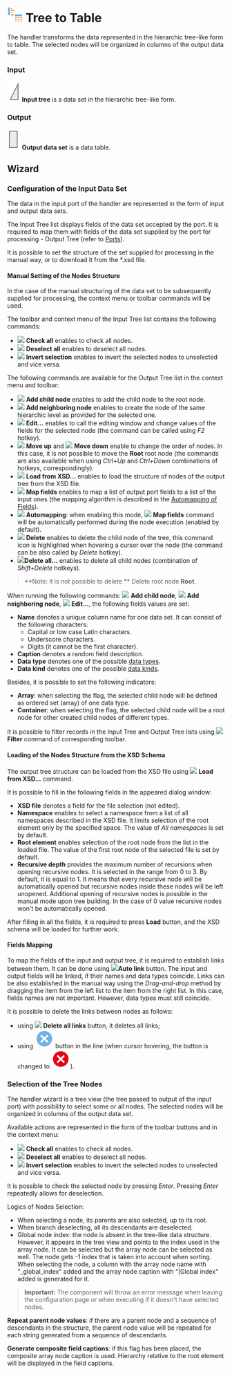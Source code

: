 # ![](../../images/icons/components/tree-to-data_default.svg) Tree to Table

The handler transforms the data represented in the hierarchic tree-like form to table. The selected nodes will be organized in columns of the output data set.

### Input

![](../../images/icons/app/node/ports/inputs/tree_inactive.svg) **Input tree** is a data set in the hierarchic tree-like form.

### Output

![](../../images/icons/app/node/ports/outputs/table_inactive.svg) **Output data set** is a data table.

## Wizard

### Configuration of the Input Data Set

The data in the input port of the handler are represented in the form of input and output data sets.

The Input Tree list displays fields of the data set accepted by the port. It is required to map them with fields of the data set supplied by the port for processing - Output Tree (refer to [Ports](../../scenario/ports/README.md)).

It is possible to set the structure of the set supplied for processing in the manual way, or to download it from the *.xsd file.

#### Manual Setting of the Nodes Structure

In the case of the manual structuring of the data set to be subsequently supplied for processing, the context menu or toolbar commands will be used.

The toolbar and context menu of the Input Tree list contains the following commands:

* ![](../../images/icons/toolbar-controls/check-all_default.svg) **Check all** enables to check all nodes.
* ![](../../images/icons/toolbar-controls/uncheck-all_default.svg) **Deselect all** enables to deselect all nodes.
* ![](../../images/icons/toolbar-controls/reverse-check_default.svg) **Invert selection** enables to invert the selected nodes to unselected and vice versa.

The following commands are available for the Output Tree list in the context menu and toolbar:

* ![](../../images/icons/wizards/datatree/add-child_default.svg) **Add child node** enables to add the child node to the root node.
* ![](../../images/icons/wizards/datatree/add-neighbor_default.svg) **Add neighboring node** enables to create the node of the same hierarchic level as provided for the selected one.
* ![](../../images/icons/toolbar-controls/edit_default.svg) **Edit...** enables to call the editing window and change values of the fields for the selected node (the command can be called using *F2* hotkey).
* ![](../../images/icons/toolbar-controls/moveup_default.svg) **Move up**  and  ![](../../images/icons/toolbar-controls/movedown_default.svg) **Move down** enable to change the order of nodes. In this case, it is not possible to move the **Root** root node (the commands are also available when using *Ctrl+Up* and *Ctrl+Down* combinations of hotkeys, correspondingly).
* ![](../../images/icons/toolbar-controls/import-from-xsd_default.svg) **Load from XSD...** enables to load the structure of nodes of the output tree from the XSD file.
* ![](../../images/icons/toolbar-controls/sync-columns_default.svg) **Map fields** enables to map a list of output port fields to a list of the input ones (the mapping algorithm is described in the [Automapping of Fields](../../scenario/ports/field-synchronization.md)).
* ![](../../images/icons/toolbar-controls/auto-sync-columns_default.svg) **Automapping**: when enabling this mode, ![](../../images/icons/toolbar-controls/sync-columns_default.svg) **Map fields** command will be automatically performed during the node execution (enabled by default).
* ![](../../images/icons/toolbar-controls/delete_default.svg) **Delete** enables to delete the child node of the tree, this command icon is highlighted when hovering a cursor over the node (the command can be also called by *Delete* hotkey).
* ![](../../images/icons/toolbar-controls/delete-all_default.svg)**Delete all...** enables to delete all child nodes (combination of *Shift+Delete* hotkeys).

> **Note: it is not possible to delete ** Delete root node **Root**.

When running the following commands: ![](../../images/icons/wizards/datatree/add-child_default.svg)  **Add child node**, ![](../../images/icons/wizards/datatree/add-neighbor_default.svg) **Add neighboring node**, ![](../../images/icons/toolbar-controls/edit_default.svg) **Edit...**, the following fields values are set:
* **Name** denotes a unique column name for one data set. It can consist of the following characters:
   * Capital or low case Latin characters.
   * Underscore characters.
   * Digits (it cannot be the first character).
* **Caption** denotes a random field description.
* **Data type** denotes one of the possible [data types](./../../data/datatype.md).
* **Data kind** denotes one of the possible [data kinds](./../../data/datakind.md).

Besides, it is possible to set the following indicators:
* **Array**: when selecting the flag, the selected child node will be defined as ordered set (array) of one data type.
* **Container**: when selecting the flag, the selected child node will be a root node for other created child nodes of different types.

It is possible to filter records in the Input Tree and Output Tree lists using ![](../../images/icons/toolbar-controls/filter_default.svg)**Filter** command of corresponding toolbar.

#### Loading of the Nodes Structure from the XSD Schema

The output tree structure can be loaded from the XSD file using ![](../../images/icons/toolbar-controls/import-from-xsd_default.svg) **Load from XSD...** command.

It is possible to fill in the following fields in the appeared dialog window:

* **XSD file** denotes a field for the file selection (not edited).
* **Namespace** enables to select a namespace from a list of all namespaces described in the XSD file. It limits selection of the root element only by the specified space. The value of *All namespaces* is set by default.
* **Root element** enables selection of the root node from the list in the loaded file. The value of the first root node of the selected file is set by default.
* **Recursive depth** provides the maximum number of recursions when opening recursive nodes. It is selected in the range from 0 to 3. By default, it is equal to 1. It means that every recursive node will be automatically opened but recursive nodes inside these nodes will be left unopened. Additional opening of recursive nodes is possible in the manual mode upon tree building. In the case of 0 value recursive nodes won't be automatically opened.

After filling in all the fields, it is required to press **Load** button, and the XSD schema will be loaded for further work.

#### Fields Mapping

To map the fields of the input and output tree, it is required to establish links between them. It can be done using ![](../../images/icons/toolbar-controls/auto-connect_default.svg)**Auto link** button. The input and output fields will be linked, if their names and data types coincide.
Links can be also established in the manual way using the *Drag-and-drop* method by dragging the item from the left list to the item from the right list. In this case, fields names are not important. However, data types must still coincide.

It is possible to delete the links between nodes as follows:
* using ![](../../images/icons/toolbar-controls/remove-all-links_default.svg) **Delete all links** button, it deletes all links;
* using ![Delete link](../../images/icons/link-grid/remove-link_selected.svg) button in the line (when cursor hovering, the button is changed to ![Delete link](../../images/icons/link-grid/remove-link_hover.svg)).

### Selection of the Tree Nodes

The handler wizard is a tree view (the tree passed to output of the input port) with possibility to select some or all nodes. The selected nodes will be organized in columns of the output data set.

Available actions are represented in the form of the toolbar buttons and in the context menu:

* ![](../../images/icons/toolbar-controls/check-all_default.svg) **Check all** enables to check all nodes.
* ![](../../images/icons/toolbar-controls/uncheck-all_default.svg) **Deselect all** enables to deselect all nodes.
* ![](../../images/icons/toolbar-controls/reverse-check_default.svg) **Invert selection** enables to invert the selected nodes to unselected and vice versa.

It is possible to check the selected node by pressing *Enter*. Pressing *Enter* repeatedly allows for deselection.

Logics of Nodes Selection:

* When selecting a node, its parents are also selected, up to its root.
* When branch deselecting, all its descendants are deselected.
* Global node index: the node is absent in the tree-like data structure. However, it appears in the tree view and points to the index used in the array node. It can be selected but the array node can be selected as well.
   The node gets -1 index that is taken into account when sorting.
   When selecting the node, a column with the array node name with "_global_index" added and the array node caption with "|Global index" added is generated for it.

> **Important:** The component will throw an error message when leaving the configuration page or when executing if it doesn't have selected nodes.

**Repeat parent node values**: if there are a parent node and a sequence of descendants in the structure, the parent node value will be repeated for each string generated from a sequence of descendants.

**Generate composite field captions**: if this flag has been placed, the composite array node caption is used. Hierarchy relative to the root element will be displayed in the field captions.
